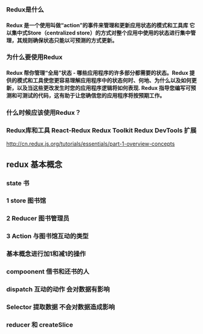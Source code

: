 ### Redux是什么

#### Redux 是一个使用叫做“action”的事件来管理和更新应用状态的模式和工具库 它以集中式Store（centralized store）的方式对整个应用中使用的状态进行集中管理，其规则确保状态只能以可预测的方式更新。


### 为什么要使用Redux

#### Redux 帮你管理“全局”状态 - 哪些应用程序的许多部分都需要的状态。Redux 提供的模式和工具使您更容易理解应用程序中的状态何时、何地、为什么以及如何更新，以及当这些更改发生时您的应用程序逻辑将如何表现. Redux 指导您编写可预测和可测试的代码，这有助于让您确信您的应用程序将按预期工作。

### 什么时候应该使用Redux？
### Redux库和工具 React-Redux Redux Toolkit Redux DevTools 扩展
http://cn.redux.js.org/tutorials/essentials/part-1-overview-concepts

## redux 基本概念

### state 书
### 1 store   图书馆 

### 2 Reducer 图书管理员

### 3 Action 与图书馆互动的类型

### 基本概念进行加1和减1的操作
### compoonent 借书和还书的人

### dispatch 互动的动作 会对数据有影响

### Selector 提取数据 不会对数据造成影响

### reducer 和 createSlice 